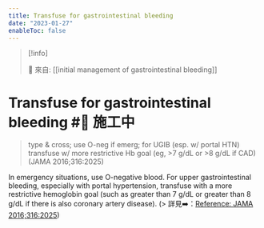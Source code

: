 ```yaml
---
title: Transfuse for gastrointestinal bleeding
date: "2023-01-27"
enableToc: false
---
```


> [!info]
>
> 🌱 來自: [[initial management of gastrointestinal bleeding]]

# Transfuse for gastrointestinal bleeding #🚧 施工中

> type & cross; use O-neg if emerg; for UGIB (esp. w/ portal HTN) transfuse w/ more restrictive Hb goal (eg, >7 g/dL or >8 g/dL if CAD) (JAMA 2016;316:2025)

In emergency situations, use O-negative blood.
For upper gastrointestinal bleeding, especially with portal hypertension, transfuse with a more restrictive hemoglobin goal (such as greater than 7 g/dL or greater than 8 g/dL if there is also coronary artery disease).
(> 詳見➡️：[Reference: JAMA 2016;316:2025](http://www.tintinalliem.com/references/TEM9e_References/Tintinalli_Ch016_References.pdf))
